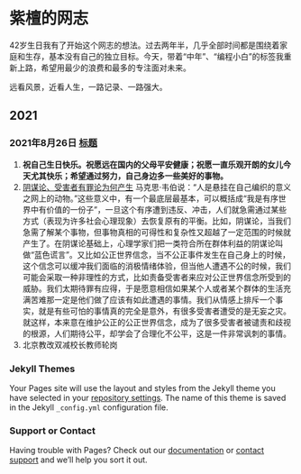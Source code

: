 # 紫檀的网志

42岁生日我有了开始这个网志的想法。过去两年半，几乎全部时间都是围绕着家庭和生存，基本没有自己的独立目标。今天，带着“中年”、“编程小白”的标签我重新上路，希望用最少的浪费和最多的专注面对未来。

远看风景，近看人生，一路记录、一路强大。

## 2021
### 2021年8月26日  [标题](https://github.com/shangfp/shang.github.io)
1. **祝自己生日快乐。祝愿远在国内的父母平安健康；祝愿一直乐观开朗的女儿今天尤其快乐；希望通过努力，自己身边多一些美好的事物。**
2. [阴谋论、受害者有罪论为何产生](https://mp.weixin.qq.com/s/xtNc5c24xOL975XaT1ue0g)    马克思·韦伯说：“人是悬挂在自己编织的意义之网上的动物。”这些意义中，有一个最底层最基本，可以概括成“我是有序世界中有价值的一份子”，一旦这个有序遭到违反、冲击，人们就急需通过某些方式（表现为许多社会心理现象）去恢复原有的平衡。比如，阴谋论，当我们急需了解某个事物，但事物真相的可得性和复杂性又超越了一定范围的时候就产生了。在阴谋论基础上，心理学家们把一类符合所在群体利益的阴谋论叫做“蓝色谎言”。又比如公正世界信念，当不公正事件发生在自己身上的时候，这个信念可以缓冲我们面临的消极情绪体验，但当他人遭遇不公的时候，我们可能会采取一种非理性的方式，比如责备受害者来应对公正世界信念所受到的威胁。我们太期待罪有应得，于是愿意相信如果某个人或者某个群体的生活充满苦难那一定是他们做了应该有如此遭遇的事情。我们从情感上排斥一个事实，就是有些可怕的事情真的完全是意外，有很多受害者遭受的是无妄之灾。就这样，本来意在维护公正的公正世界信念，成为了很多受害者被谴责和歧视的根源，人们期待公平，却学会了合理化不公平，这是一件非常讽刺的事情。
3. 北京教改双减校长教师轮岗


### Jekyll Themes

Your Pages site will use the layout and styles from the Jekyll theme you have selected in your [repository settings](https://github.com/shangfp/shang.github.io/settings/pages). The name of this theme is saved in the Jekyll `_config.yml` configuration file.

### Support or Contact

Having trouble with Pages? Check out our [documentation](https://docs.github.com/categories/github-pages-basics/) or [contact support](https://support.github.com/contact) and we’ll help you sort it out.
